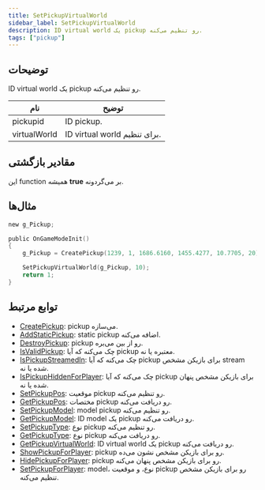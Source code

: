 ```yaml
---
title: SetPickupVirtualWorld
sidebar_label: SetPickupVirtualWorld
description: ID virtual world یک pickup رو تنظیم می‌کنه.
tags: ["pickup"]
---
```


<VersionWarn version='omp v1.1.0.2612' />

## توضیحات

ID virtual world یک pickup رو تنظیم می‌کنه.

| نام         | توضیح                  |
|--------------|--------------------------|
| pickupid     | ID pickup.        |
| virtualWorld | ID virtual world برای تنظیم. |

## مقادیر بازگشتی

این function همیشه **true** بر می‌گردونه.

## مثال‌ها

```c
new g_Pickup;

public OnGameModeInit()
{
    g_Pickup = CreatePickup(1239, 1, 1686.6160, 1455.4277, 10.7705, 20);

    SetPickupVirtualWorld(g_Pickup, 10);
    return 1;
}
```

## توابع مرتبط

- [CreatePickup](CreatePickup): pickup می‌سازه.
- [AddStaticPickup](AddStaticPickup): static pickup اضافه می‌کنه.
- [DestroyPickup](DestroyPickup): pickup رو از بین می‌بره.
- [IsValidPickup](IsValidPickup): چک می‌کنه که آیا pickup معتبره یا نه.
- [IsPickupStreamedIn](IsPickupStreamedIn): چک می‌کنه که آیا pickup برای بازیکن مشخص stream شده یا نه.
- [IsPickupHiddenForPlayer](IsPickupHiddenForPlayer): چک می‌کنه که آیا pickup برای بازیکن مشخص پنهان شده یا نه.
- [SetPickupPos](SetPickupPos): موقعیت pickup رو تنظیم می‌کنه.
- [GetPickupPos](GetPickupPos): مختصات pickup رو دریافت می‌کنه.
- [SetPickupModel](SetPickupModel): model pickup رو تنظیم می‌کنه.
- [GetPickupModel](GetPickupModel): ID model یک pickup رو دریافت می‌کنه.
- [SetPickupType](SetPickupType): نوع pickup رو تنظیم می‌کنه.
- [GetPickupType](GetPickupType): نوع pickup رو دریافت می‌کنه.
- [GetPickupVirtualWorld](GetPickupVirtualWorld): ID virtual world یک pickup رو دریافت می‌کنه.
- [ShowPickupForPlayer](ShowPickupForPlayer): pickup رو برای بازیکن مشخص نشون می‌ده.
- [HidePickupForPlayer](HidePickupForPlayer): pickup رو برای بازیکن مشخص پنهان می‌کنه.
- [SetPickupForPlayer](SetPickupForPlayer): model، نوع، و موقعیت pickup رو برای بازیکن مشخص تنظیم می‌کنه.